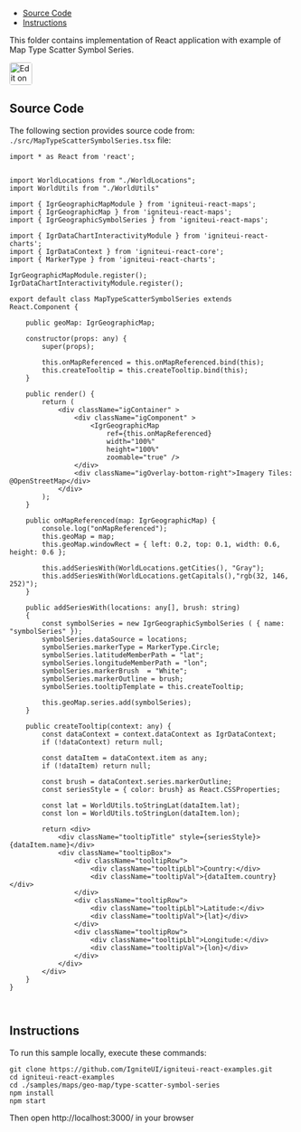 <!-- NOTE: do not change this file because it will be auto re-generated from template file: -->
<!-- https://github.com/IgniteUI/igniteui-react-examples/tree/master/templates/sample/ReadMe.md -->

<!-- ## Table of Contents -->
<!-- - [Sample Preview](#Sample-Preview) -->
- [Source Code](#Source-Code)
- [Instructions](#Instructions)

This folder contains implementation of React application with example of Map Type Scatter Symbol Series.
<!-- in the Geo Map component -->
<!-- [Geo Map](https://infragistics.com/Reactsite/components/geo-map.html) -->

<html lang="en" xmlns="http://www.w3.org/1999/xhtml">
    <body>
        <a target="_blank" href="https://codesandbox.io/s/github/IgniteUI/igniteui-react-examples/tree/master/samples/maps/geo-map/type-scatter-symbol-series?fontsize=14&hidenavigation=1&theme=dark&view=preview&file=/src/MapTypeScatterSymbolSeries.tsx" rel="noopener noreferrer">
            <img height="40px" style="border-radius: 0.25rem" alt="Edit on CodeSandbox" src="https://static.infragistics.com/xplatform/images/sandbox/code.png"/>
        </a>
        <!-- <a target="_blank"
href="https://codesandbox.io/s/github/IgniteUI/igniteui-react-examples/tree/master/samples/maps/geo-map/binding-csv-points?fontsize=14&hidenavigation=1&theme=dark&view=preview">
            <img alt="Edit Sample" src="https://codesandbox.io/static/img/play-codesandbox.svg"/>
        </a> -->
        <!-- <a target="_blank" style="margin-left: 0.5rem"
href="https://codesandbox.io/embed/github/IgniteUI/igniteui-react-examples/tree/master/samples/maps/geo-map/type-scatter-symbol-series?fontsize=14&hidenavigation=1&theme=dark&view=preview&file=/src/MapTypeScatterSymbolSeries.tsx">
            <img height="40px" style="border-radius: 5px" alt="View on CodeSandbox" src="https://static.infragistics.com/xplatform/images/sandbox/view.png"/>
        </a> -->
        <!-- <a target="_blank"
href="https://codesandbox.io/embed/github/IgniteUI/igniteui-react-examples/tree/master/samples/maps/geo-map/binding-csv-points?fontsize=14&hidenavigation=1&theme=dark&view=preview">
            <img alt="View on CodeSandbox" src="https://static.infragistics.com/xplatform/images/sandbox/view.png"/>
        </a>
https://codesandbox.io/embed/react-treemap-overview-rtb45
https://codesandbox.io/static/img/play-codesandbox.svg
https://codesandbox.io/embed/react-treemap-overview-rtb45?view=browser -->
    </body>
</html>

<!-- ## Sample Preview -->

<!-- <iframe
  src="https://codesandbox.io/embed/github/IgniteUI/igniteui-react-examples/tree/master/samples/maps/geo-map/type-scatter-symbol-series?fontsize=14&hidenavigation=1&theme=dark&view=preview&file=/src/MapTypeScatterSymbolSeries.tsx"
  style="width:100%; height:400px; border:0; border-radius: 4px; overflow:hidden;"
  allow="accelerometer; ambient-light-sensor; camera; encrypted-media; geolocation; gyroscope; hid; microphone; midi; payment; usb; vr"
  sandbox="allow-forms allow-modals allow-popups allow-presentation allow-same-origin allow-scripts"
></iframe> -->

## Source Code

The following section provides source code from:
`./src/MapTypeScatterSymbolSeries.tsx` file:

```tsx
import * as React from 'react';


import WorldLocations from "./WorldLocations";
import WorldUtils from "./WorldUtils"

import { IgrGeographicMapModule } from 'igniteui-react-maps';
import { IgrGeographicMap } from 'igniteui-react-maps';
import { IgrGeographicSymbolSeries } from 'igniteui-react-maps';

import { IgrDataChartInteractivityModule } from 'igniteui-react-charts';
import { IgrDataContext } from 'igniteui-react-core';
import { MarkerType } from 'igniteui-react-charts';

IgrGeographicMapModule.register();
IgrDataChartInteractivityModule.register();

export default class MapTypeScatterSymbolSeries extends React.Component {

    public geoMap: IgrGeographicMap;

    constructor(props: any) {
        super(props);

        this.onMapReferenced = this.onMapReferenced.bind(this);
        this.createTooltip = this.createTooltip.bind(this);
    }

    public render() {
        return (
            <div className="igContainer" >
                <div className="igComponent" >
                    <IgrGeographicMap
                        ref={this.onMapReferenced}
                        width="100%"
                        height="100%"
                        zoomable="true" />
                </div>
                <div className="igOverlay-bottom-right">Imagery Tiles: @OpenStreetMap</div>
            </div>
        );
    }

    public onMapReferenced(map: IgrGeographicMap) {
        console.log("onMapReferenced");
        this.geoMap = map;
        this.geoMap.windowRect = { left: 0.2, top: 0.1, width: 0.6, height: 0.6 };

        this.addSeriesWith(WorldLocations.getCities(), "Gray");
        this.addSeriesWith(WorldLocations.getCapitals(),"rgb(32, 146, 252)");
    }

    public addSeriesWith(locations: any[], brush: string)
    {
        const symbolSeries = new IgrGeographicSymbolSeries ( { name: "symbolSeries" });
        symbolSeries.dataSource = locations;
        symbolSeries.markerType = MarkerType.Circle;
        symbolSeries.latitudeMemberPath = "lat";
        symbolSeries.longitudeMemberPath = "lon";
        symbolSeries.markerBrush  = "White";
        symbolSeries.markerOutline = brush;
        symbolSeries.tooltipTemplate = this.createTooltip;

        this.geoMap.series.add(symbolSeries);
    }

    public createTooltip(context: any) {
        const dataContext = context.dataContext as IgrDataContext;
        if (!dataContext) return null;

        const dataItem = dataContext.item as any;
        if (!dataItem) return null;

        const brush = dataContext.series.markerOutline;
        const seriesStyle = { color: brush} as React.CSSProperties;

        const lat = WorldUtils.toStringLat(dataItem.lat);
        const lon = WorldUtils.toStringLon(dataItem.lon);

        return <div>
            <div className="tooltipTitle" style={seriesStyle}>{dataItem.name}</div>
            <div className="tooltipBox">
                <div className="tooltipRow">
                    <div className="tooltipLbl">Country:</div>
                    <div className="tooltipVal">{dataItem.country}</div>
                </div>
                <div className="tooltipRow">
                    <div className="tooltipLbl">Latitude:</div>
                    <div className="tooltipVal">{lat}</div>
                </div>
                <div className="tooltipRow">
                    <div className="tooltipLbl">Longitude:</div>
                    <div className="tooltipVal">{lon}</div>
                </div>
            </div>
        </div>
    }
}



```

## Instructions
To run this sample locally, execute these commands:

```
git clone https://github.com/IgniteUI/igniteui-react-examples.git
cd igniteui-react-examples
cd ./samples/maps/geo-map/type-scatter-symbol-series
npm install
npm start

```

Then open http://localhost:3000/ in your browser

